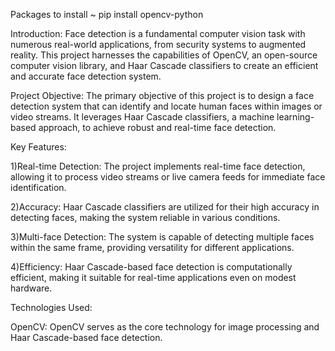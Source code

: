 Packages to install
~ pip install opencv-python

Introduction:
Face detection is a fundamental computer vision task with numerous real-world applications, from security systems to augmented reality. This project harnesses the capabilities of OpenCV, an open-source computer vision library, and Haar Cascade classifiers to create an efficient and accurate face detection system.

Project Objective:
The primary objective of this project is to design a face detection system that can identify and locate human faces within images or video streams. It leverages Haar Cascade classifiers, a machine learning-based approach, to achieve robust and real-time face detection.

Key Features:

1)Real-time Detection: The project implements real-time face detection, allowing it to process video streams or live camera feeds for immediate face identification.

2)Accuracy: Haar Cascade classifiers are utilized for their high accuracy in detecting faces, making the system reliable in various conditions.

3)Multi-face Detection: The system is capable of detecting multiple faces within the same frame, providing versatility for different applications.

4)Efficiency: Haar Cascade-based face detection is computationally efficient, making it suitable for real-time applications even on modest hardware.

Technologies Used:

OpenCV: OpenCV serves as the core technology for image processing and Haar Cascade-based face detection.
